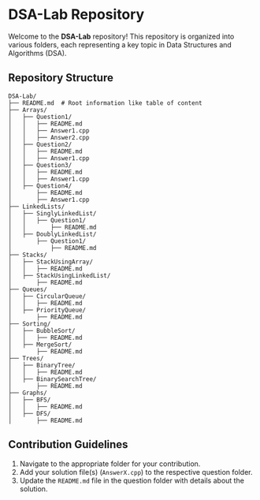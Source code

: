 # DSA-Lab Repository

Welcome to the **DSA-Lab** repository! This repository is organized into various folders, each representing a key topic in Data Structures and Algorithms (DSA).

## Repository Structure

```
DSA-Lab/
├── README.md  # Root information like table of content
├── Arrays/
│   ├── Question1/
│   │   ├── README.md
│   │   ├── Answer1.cpp
│   │   ├── Answer2.cpp
│   ├── Question2/
│   │   ├── README.md
│   │   ├── Answer1.cpp
│   ├── Question3/
│   │   ├── README.md
│   │   ├── Answer1.cpp
│   ├── Question4/
│       ├── README.md
│       ├── Answer1.cpp
├── LinkedLists/
│   ├── SinglyLinkedList/
│   │   ├── Question1/
│   │       ├── README.md
│   ├── DoublyLinkedList/
│       ├── Question1/
│           ├── README.md
├── Stacks/
│   ├── StackUsingArray/
│   │   ├── README.md
│   ├── StackUsingLinkedList/
│       ├── README.md
├── Queues/
│   ├── CircularQueue/
│   │   ├── README.md
│   ├── PriorityQueue/
│       ├── README.md
├── Sorting/
│   ├── BubbleSort/
│   │   ├── README.md
│   ├── MergeSort/
│       ├── README.md
├── Trees/
│   ├── BinaryTree/
│   │   ├── README.md
│   ├── BinarySearchTree/
│       ├── README.md
├── Graphs/
│   ├── BFS/
│   │   ├── README.md
│   ├── DFS/
│       ├── README.md
```

## Contribution Guidelines

1. Navigate to the appropriate folder for your contribution.
2. Add your solution file(s) (`AnswerX.cpp`) to the respective question folder.
3. Update the `README.md` file in the question folder with details about the solution.

